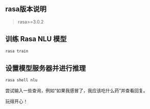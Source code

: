 ## rasa版本说明
> rasa>=3.0.2

## 训练 Rasa NLU 模型
```bash
rasa train
```

## 设置模型服务器并进行推理
```bash
rasa shell nlu
```

尝试输入一些查询，例如“如果我感冒了，我应该吃什么药”并查看回复。

玩得开心！
